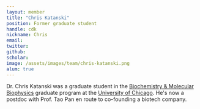 ```yaml
---
layout: member
title: "Chris Katanski"
position: Former graduate student
handle: cdk
nickname: Chris
email: 
twitter: 
github: 
scholar: 
image: /assets/images/team/chris-katanski.png
alum: true
---
```

Dr. Chris Katanski was a graduate student in the [Biochemistry & Molecular Biophysics][1] graduate program at the [University of Chicago][2]. He's now a postdoc with Prof. Tao Pan en route to co-founding a biotech company.

[1]: http://bmb.uchospitals.edu/
[2]: http://www.uchicago.edu
